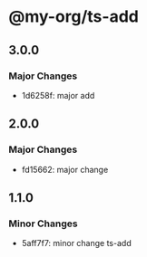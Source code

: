 # @my-org/ts-add

## 3.0.0

### Major Changes

- 1d6258f: major add

## 2.0.0

### Major Changes

- fd15662: major change

## 1.1.0

### Minor Changes

- 5aff7f7: minor change ts-add

